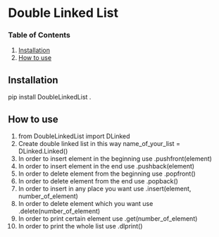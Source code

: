 
# Double Linked List

### Table of Contents

1. [Installation](#installation)
2. [How to use](#htu)

## Installation <a name="installation"></a>
pip install DoubleLinkedList .<br/>

## How to use <a name="htu"></a>
1. from DoubleLinkedList import DLinked<br/>
2. Create double linked list in this way name_of_your_list = DLinked.Linked()<br/>
3. In order to insert element in the beginning use .pushfront(element)<br/>
4. In order to insert element in the end use .pushback(element)<br/>
5. In order to delete element from the beginning use .popfront()<br/>
6. In order to delete element from the end use .popback()<br/>
7. In order to insert in any place you want use .insert(element, number_of_element)<br/>
8. In order to delete element which you want use .delete(number_of_element)<br/>
9. In order to print certain element use .get(number_of_element)<br/>
10. In order to print the whole list use .dlprint()<br/>